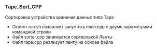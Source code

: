 ### Tape_Sort_CPP
Сортировка устройства хранения данных типа Tape

* Скрипт run.sh позволяет запустить main.cpp с двумя параметрами командной строки 
* Файл sorter.cpp занимается сортировкой Ленты
* Файл tape.cpp реализует ленту на основе файла
